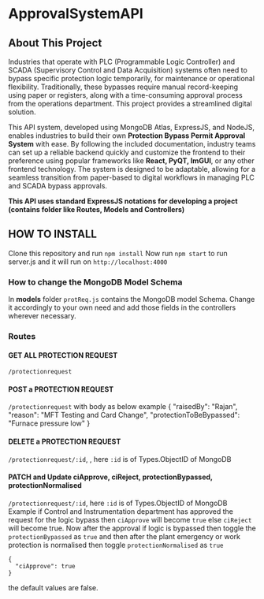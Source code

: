 # ApprovalSystemAPI
## About This Project

Industries that operate with PLC (Programmable Logic Controller) and SCADA (Supervisory Control and Data Acquisition) systems often need to bypass specific protection logic temporarily, for maintenance or operational flexibility. Traditionally, these bypasses require manual record-keeping using paper or registers, along with a time-consuming approval process from the operations department. This project provides a streamlined digital solution.

This API system, developed using MongoDB Atlas, ExpressJS, and NodeJS, enables industries to build their own **Protection Bypass Permit Approval System** with ease. By following the included documentation, industry teams can set up a reliable backend quickly and customize the frontend to their preference using popular frameworks like **React, PyQT, ImGUI**, or any other frontend technology. The system is designed to be adaptable, allowing for a seamless transition from paper-based to digital workflows in managing PLC and SCADA bypass approvals.

**This API uses standard ExpressJS notations for developing a project (contains folder like Routes, Models and Controllers)**

## HOW TO INSTALL
Clone this repository and run ```npm install```
Now run ```npm start``` to run server.js and it will run on ```http://localhost:4000```
### How to change the MongoDB Model Schema
In **models** folder ```protReq.js``` contains the MongoDB model Schema. Change it accordingly to your own need and add those fields in the controllers wherever necessary.
### Routes
#### GET ALL PROTECTION REQUEST
```/protectionrequest```

#### POST a PROTECTION REQUEST
```/protectionrequest```
with body as below example
{
    "raisedBy": "Rajan",
    "reason": "MFT Testing and Card Change",
    "protectionToBeBypassed": "Furnace pressure low"
}

#### DELETE a PROTECTION REQUEST
```/protectionrequest/:id```, , here ```:id``` is of Types.ObjectID of MongoDB

#### PATCH and Update ciApprove, ciReject, protectionBypassed, protectionNormalised
```/protectionrequest/:id```, here ```:id``` is of Types.ObjectID of MongoDB
Example if Control and Instrumentation department has approved the request for the logic bypass then ```ciApprove``` will become ```true``` else ```ciReject``` will become true. 
Now after the approval if logic is bypassed then toggle the ```protectionBypassed``` as ```true``` and then after the plant emergency or work protection is normalised then toggle ```protectionNormalised``` as ```true```
```
{
  "ciApprove": true
}
```
the default values are false.

